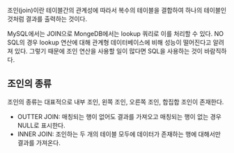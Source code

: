 조인(join)이란 테이블간의 관계성에 따라서 복수의 테이블을 결합하여 하나의 테이블인 것처럼 결과를 출력하는 것이다.

MySQL에서는 JOIN으로 MongeDB에서는 lookup 쿼리로 이를 처리할 수 있다. NO SQL의 경우 lookup 연산에 대해 관계형 데이터베이스에 비해 성능이 떨어진다고 알려져 있다. 그렇기 때문에 조인 연산을 사용할 일이 많다면 SQL을 사용하는 것이 바람직하다.

## 조인의 종류

조인의 종류는 대표적으로 내부 조인, 왼쪽 조인, 오른쪽 조인, 합집합 조인이 존재한다.

* OUTTER JOIN: 매칭되는 행이 없어도 결과를 가져오고 매칭되는 행이 없는 경우 NULL로 표시한다.
* INNER JOIN: 조인하는 두 개의 테이블 모두에 데이터가 존재하는 행에 대해서만 결과를 가져온다.
